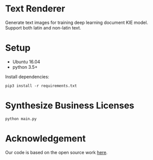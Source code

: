 # Text Renderer
Generate text images for training deep learning document KIE model.
Support both latin and non-latin text.

# Setup
- Ubuntu 16.04
- python 3.5+

Install dependencies:
```
pip3 install -r requirements.txt
```

# Synthesize Business Licenses
```
python main.py
```

# Acknowledgement
Our code is based on the open source work [here](https://github.com/Sanster/text_renderer).
